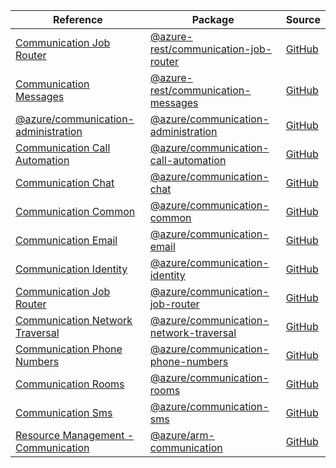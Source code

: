 | Reference | Package | Source |
|---|---|---|
|[Communication Job Router](communication-job-router-rest-readme.md)|[@azure-rest/communication-job-router](https://www.npmjs.com/package/@azure-rest/communication-job-router)|[GitHub](https://github.com/Azure/azure-sdk-for-js/blob/main/sdk/communication/communication-job-router-rest)|
|[Communication Messages](communication-messages-rest-readme.md)|[@azure-rest/communication-messages](https://www.npmjs.com/package/@azure-rest/communication-messages)|[GitHub](https://github.com/Azure/azure-sdk-for-js/blob/main/sdk/communication/communication-messages-rest)|
|[@azure/communication-administration](communication-administration-readme.md)|[@azure/communication-administration](https://www.npmjs.com/package/@azure/communication-administration)|[GitHub](https://github.com/Azure/azure-sdk-for-js/blob/main/)|
|[Communication Call Automation](communication-call-automation-readme.md)|[@azure/communication-call-automation](https://www.npmjs.com/package/@azure/communication-call-automation)|[GitHub](https://github.com/Azure/azure-sdk-for-js/blob/main/sdk/communication/communication-call-automation)|
|[Communication Chat](communication-chat-readme.md)|[@azure/communication-chat](https://www.npmjs.com/package/@azure/communication-chat)|[GitHub](https://github.com/Azure/azure-sdk-for-js/blob/main/sdk/communication/communication-chat)|
|[Communication Common](communication-common-readme.md)|[@azure/communication-common](https://www.npmjs.com/package/@azure/communication-common)|[GitHub](https://github.com/Azure/azure-sdk-for-js/blob/main/sdk/communication/communication-common)|
|[Communication Email](communication-email-readme.md)|[@azure/communication-email](https://www.npmjs.com/package/@azure/communication-email)|[GitHub](https://github.com/Azure/azure-sdk-for-js/blob/main/sdk/communication/communication-email)|
|[Communication Identity](communication-identity-readme.md)|[@azure/communication-identity](https://www.npmjs.com/package/@azure/communication-identity)|[GitHub](https://github.com/Azure/azure-sdk-for-js/blob/main/sdk/communication/communication-identity)|
|[Communication Job Router](communication-job-router-readme.md)|[@azure/communication-job-router](https://www.npmjs.com/package/@azure/communication-job-router)|[GitHub](https://github.com/Azure/azure-sdk-for-js/blob/main/sdk/communication/communication-job-router)|
|[Communication Network Traversal](communication-network-traversal-readme.md)|[@azure/communication-network-traversal](https://www.npmjs.com/package/@azure/communication-network-traversal)|[GitHub](https://github.com/Azure/azure-sdk-for-js/blob/main/sdk/communication/communication-network-traversal)|
|[Communication Phone Numbers](communication-phone-numbers-readme.md)|[@azure/communication-phone-numbers](https://www.npmjs.com/package/@azure/communication-phone-numbers)|[GitHub](https://github.com/Azure/azure-sdk-for-js/blob/main/sdk/communication/communication-phone-numbers)|
|[Communication Rooms](communication-rooms-readme.md)|[@azure/communication-rooms](https://www.npmjs.com/package/@azure/communication-rooms)|[GitHub](https://github.com/Azure/azure-sdk-for-js/blob/main/sdk/communication/communication-rooms)|
|[Communication Sms](communication-sms-readme.md)|[@azure/communication-sms](https://www.npmjs.com/package/@azure/communication-sms)|[GitHub](https://github.com/Azure/azure-sdk-for-js/blob/main/sdk/communication/communication-sms)|
|[Resource Management - Communication](arm-communication-readme.md)|[@azure/arm-communication](https://www.npmjs.com/package/@azure/arm-communication)|[GitHub](https://github.com/Azure/azure-sdk-for-js/blob/main/sdk/communication/arm-communication)|
